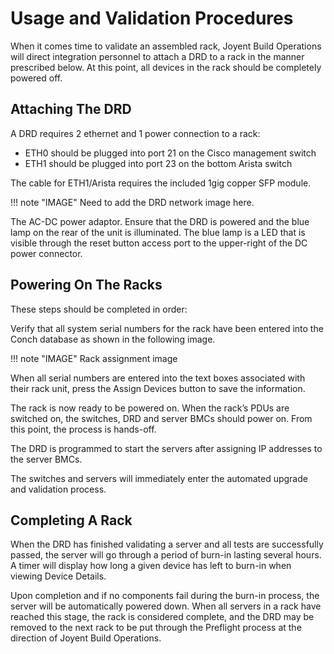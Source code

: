 # Usage and Validation Procedures

When it comes time to validate an assembled rack, Joyent Build Operations will
direct integration personnel to attach a DRD to a rack in the manner prescribed
below. At this point, all devices in the rack should be completely powered off.

## Attaching The DRD

A DRD requires 2 ethernet and 1 power connection to a rack:

* ETH0 should be plugged into port 21 on the Cisco management switch
* ETH1 should be plugged into port 23 on the bottom Arista switch

The cable for ETH1/Arista requires the included 1gig copper SFP module.

!!! note "IMAGE"
    Need to add the DRD network image here.

The AC-DC power adaptor. Ensure that the DRD is powered and the blue lamp on the
rear of the unit is illuminated. The blue lamp is a LED that is visible through
the reset button access port to the upper-right of the DC power connector.

## Powering On The Racks

These steps should be completed in order:

Verify that all system serial numbers for the rack have been entered into the
Conch database as shown in the following image.

!!! note "IMAGE"
    Rack assignment image

When all serial numbers are entered into the text boxes associated with their
rack unit, press the Assign Devices button to save the information.

The rack is now ready to be powered on.  When the rack’s PDUs are switched on,
the switches, DRD and server BMCs should power on. From this point, the process
is hands-off.

The DRD is programmed to start the servers after assigning IP addresses to the
server BMCs.

The switches and servers will immediately enter the automated upgrade and
validation process.

## Completing A Rack

When the DRD has finished validating a server and all tests are successfully
passed, the server will go through a period of burn-in lasting several hours. A
timer will display how long a given device has left to burn-in when viewing
Device Details.

Upon completion and if no components fail during the burn-in process, the server
will be automatically powered down. When all servers in a rack have reached this
stage, the rack is considered complete, and the DRD may be removed to the next
rack to be put through the Preflight process at the direction of Joyent Build
Operations.
